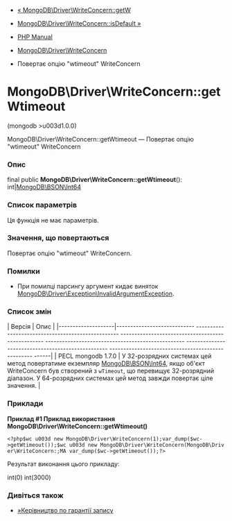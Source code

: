 - [«
MongoDB\Driver\WriteConcern::getW](mongodb-driver-writeconcern.getw.md)
- [MongoDB\Driver\WriteConcern::isDefault
»](mongodb-driver-writeconcern.isdefault.md)

- [PHP Manual](index.md)
- [MongoDB\Driver\WriteConcern](class.mongodb-driver-writeconcern.md)
- Повертає опцію "wtimeout" WriteConcern

# MongoDB\Driver\WriteConcern::getWtimeout

(mongodb \>u003d1.0.0)

MongoDB\Driver\WriteConcern::getWtimeout — Повертає опцію "wtimeout"
WriteConcern

### Опис

final public **MongoDB\Driver\WriteConcern::getWtimeout**():
int\|[MongoDB\BSON\Int64](class.mongodb-bson-int64.md)

### Список параметрів

Ця функція не має параметрів.

### Значення, що повертаються

Повертає опцію "wtimeout" WriteConcern.

### Помилки

- При помилці парсингу аргумент кидає виняток
[MongoDB\Driver\Exception\InvalidArgumentException](class.mongodb-driver-exception-invalidargumentexception.md).

### Список змін

| Версія | Опис |
|--------------------|---------------------------- -------------------------------------------------- -------------------------------------------------- -------------------------------------------------- -------------------------------------------------- -------------------------------------------------- ------|
| PECL mongodb 1.7.0 | У 32-розрядних системах цей метод повертатиме екземпляр [MongoDB\BSON\Int64](class.mongodb-bson-int64.md), якщо об'єкт WriteConcern був створений з `wTimeout`, що перевищує 32-розрядний діапазон. У 64-розрядних системах цей метод завжди повертає ціле значення. |

### Приклади

**Приклад #1 Приклад використання
**MongoDB\Driver\WriteConcern::getWtimeout()****

` <?php$wc u003d new MongoDB\Driver\WriteConcern(1);var_dump($wc->getWtimeout());$wc u003d new MongoDB\Driver\WriteConcern(MongoDB\Driver\WriteConcern:;MA var_dump($wc->getWtimeout());?> `

Результат виконання цього прикладу:

int(0)
int(3000)

### Дивіться також

- [»Керівництво по гарантії
запису](https://www.mongodb.com/docs/manual/reference/write-concern/)
